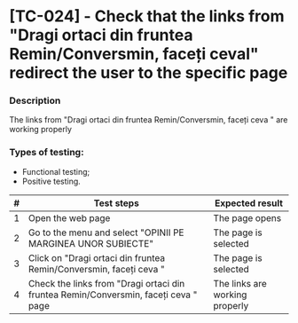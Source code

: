 # **[TC-024] - Check that the links from "Dragi ortaci din fruntea Remin/Conversmin, faceți ceval" redirect the user to the specific page**

### **Description**

The links from "Dragi ortaci din fruntea Remin/Conversmin, faceți ceva " are working properly

### **Types of testing:**

- Functional testing;
- Positive testing.

| #   | **Test steps**                                                                      | **Expected result**            |
| --- | ----------------------------------------------------------------------------------- | ------------------------------ |
| 1   | Open the web page                                                                   | The page opens                 |
| 2   | Go to the menu and select "OPINII PE MARGINEA UNOR SUBIECTE"                        | The page is selected           |
| 3   | Click on "Dragi ortaci din fruntea Remin/Conversmin, faceți ceva "                  | The page is selected           |
| 4   | Check the links from "Dragi ortaci din fruntea Remin/Conversmin, faceți ceva " page | The links are working properly |
